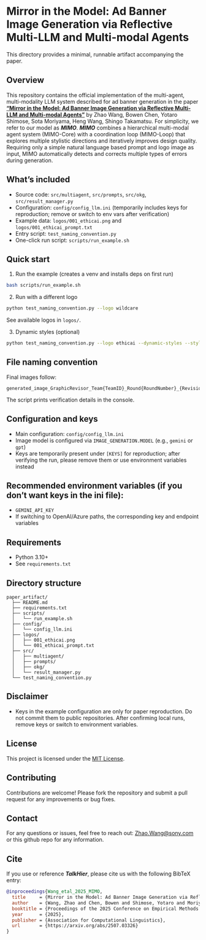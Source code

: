 # Mirror in the Model: Ad Banner Image Generation via Reflective Multi-LLM and Multi-modal Agents
This directory provides a minimal, runnable artifact accompanying the paper.

## Overview
This repository contains the official implementation of the multi-agent, multi-modality LLM system described for ad banner generation in the paper [**“Mirror in the Model: Ad Banner Image Generation via Reflective Multi-LLM and Multi-modal Agents”**](https://arxiv.org/abs/2507.03326) by Zhao Wang, Bowen Chen, Yotaro Shimose, Sota Moriyama, Heng Wang, Shingo Takamatsu. For simplicity, we refer to our model as ***MIMO***. ***MIMO*** combines a hierarchical multi-modal agent system (MIMO-Core) with a coordination loop (MIMO-Loop) that explores multiple stylistic directions and iteratively improves design quality. Requiring only a simple natural language based prompt and logo image as input, MIMO automatically detects and corrects multiple types of errors during generation.


## What’s included
- Source code: `src/multiagent`, `src/prompts`, `src/okg`, `src/result_manager.py`
- Configuration: `config/config_llm.ini` (temporarily includes keys for reproduction; remove or switch to env vars after verification)
- Example data: `logos/001_ethicai.png` and `logos/001_ethicai_prompt.txt`
- Entry script: `test_naming_convention.py`
- One-click run script: `scripts/run_example.sh`

## Quick start
1) Run the example (creates a venv and installs deps on first run)
```bash
bash scripts/run_example.sh
```

2) Run with a different logo
```bash
python test_naming_convention.py --logo wildcare
```
See available logos in `logos/`.

3) Dynamic styles (optional)
```bash
python test_naming_convention.py --logo ethicai --dynamic-styles --style-candidates 8
```

## File naming convention
Final images follow:
```
generated_image_GraphicRevisor_Team{TeamID}_Round{RoundNumber}_{RevisionNumber}.png
```
The script prints verification details in the console.

## Configuration and keys
- Main configuration: `config/config_llm.ini`
- Image model is configured via `IMAGE_GENERATION.MODEL` (e.g., `gemini` or `gpt`)
- Keys are temporarily present under `[KEYS]` for reproduction; after verifying the run, please remove them or use environment variables instead

## Recommended environment variables (if you don’t want keys in the ini file):
- `GEMINI_API_KEY`
- If switching to OpenAI/Azure paths, the corresponding key and endpoint variables

## Requirements
- Python 3.10+
- See `requirements.txt`

## Directory structure
```
paper_artifact/
  ├── README.md
  ├── requirements.txt
  ├── scripts/
  │   └── run_example.sh
  ├── config/
  │   └── config_llm.ini
  ├── logos/
  │   ├── 001_ethicai.png
  │   └── 001_ethicai_prompt.txt
  ├── src/
  │   ├── multiagent/
  │   ├── prompts/
  │   ├── okg/
  │   └── result_manager.py
  └── test_naming_convention.py
```

## Disclaimer
- Keys in the example configuration are only for paper reproduction. Do not commit them to public repositories. After confirming local runs, remove keys or switch to environment variables.

## License
This project is licensed under the [MIT License](https://opensource.org/licenses/MIT).

## Contributing
Contributions are welcome! Please fork the repository and submit a pull request for any improvements or bug fixes.

## Contact
For any questions or issues, feel free to reach out: Zhao.Wang@sony.com or this github repo for any information.

## Cite
If you use or reference ***TalkHier***, please cite us with the following BibTeX entry:
```bibtex
@inproceedings{Wang_etal_2025_MIMO,
  title     = {Mirror in the Model: Ad Banner Image Generation via Reflective Multi-LLM and Multi-modal Agents},
  author    = {Wang, Zhao and Chen, Bowen and Shimose, Yotaro and Moriyama, Sota and Wang, Heng and Takamatsu, Shingo},
  booktitle = {Proceedings of the 2025 Conference on Empirical Methods in Natural Language Processing (EMNLP)},
  year      = {2025},
  publisher = {Association for Computational Linguistics},
  url       = {https://arxiv.org/abs/2507.03326}
}
```
